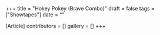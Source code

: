 +++
title = "Hokey Pokey (Brave Combo)"
draft = false
tags = ["Showtapes"]
date = ""

[Article]
contributors = []
gallery = []
+++